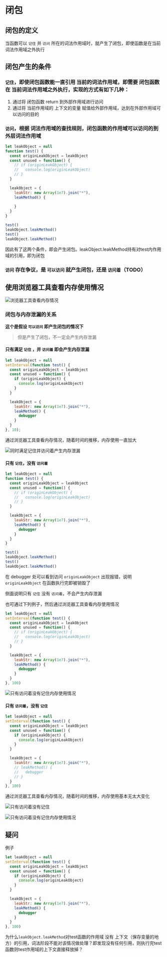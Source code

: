 # 闭包



## 闭包的定义

当函数可以 `记住` 并 `访问` 所在的词法作用域时，就产生了闭包，即使函数是在当前词法作用域之外执行

## 闭包产生的条件

### `记住`，即使闭包函数能一直引用 当前的词法作用域，即需要 闭包函数 在 当前词法作用域之外执行，实现的方式有如下几种：
1. 通过将 闭包函数 return 到外部作用域进行访问
2. 通过将 当前作用域的 上下文的变量 赋值给外部作用域，达到在外部作用域可以访问的目的

### `访问`，根据 词法作用域的查找规则，闭包函数的作用域可以访问的到 外层词法作用域

```javascript
let leakObject = null
function test() {
  const originLeakObject = leakObject
  const unused = function() {
    // if (originLeakObject) {
    //   console.log(originLeakObject)
    // }
  }

  leakObject = {
    leakStr: new Array(1e7).join("*"),
    leakMethod() {
      
    }
  }
}

test()
leakObject.leakMethod()
test()
leakObject.leakMethod()

```

因此有了这两个条件，即会产生闭包。leakObject.leakMethod持有对test内作用域的引用，即为闭包

### `访问` 存在争议，是 `可以访问` 就产生闭包，还是 `访问着`（TODO）

## 使用浏览器工具查看内存使用情况

![浏览器工具查看内存情况](../.vuepress/public/images/javascript/closure/%E6%B5%8F%E8%A7%88%E5%99%A8%E5%B7%A5%E5%85%B7%E6%9F%A5%E7%9C%8B%E5%86%85%E5%AD%98%E6%83%85%E5%86%B5.png)

### 闭包与内存泄漏的关系

**这个是假设 `可以访问` 即产生闭包的情况下**

> 但是产生了闭包，不一定会产生内存泄漏

#### 只有满足 `记住` ，并 `访问着` 即会产生内存泄漏

```javascript
let leakObject = null
setInterval(function test() {
  const originLeakObject = leakObject
  const unused = function() {
    if (originLeakObject) {
      console.log(originLeakObject)
    }
  }

  leakObject = {
    leakStr: new Array(1e7).join("*"),
    leakMethod() {
      debugger
    }
  }
}, 10);

```

通过浏览器工具查看内存情况，随着时间的推移，内存使用一直加大

![同时满足记住并访问着产生内存泄漏](../.vuepress/public/images/javascript/closure/%E5%90%8C%E6%97%B6%E6%BB%A1%E8%B6%B3%E8%AE%B0%E4%BD%8F%E5%B9%B6%E8%AE%BF%E9%97%AE%E7%9D%80%E4%BA%A7%E7%94%9F%E5%86%85%E5%AD%98%E6%B3%84%E6%BC%8F.png)

#### 只有 `记住`，没有 `访问着`

```javascript
let leakObject = null
function test() {
  const originLeakObject = leakObject
  const unused = function() {
    // if (originLeakObject) {
    //   console.log(originLeakObject)
    // }
  }

  leakObject = {
    leakStr: new Array(1e7).join("*"),
    leakMethod() {
      debugger
    }
  }
}

test()
leakObject.leakMethod()
test()
leakObject.leakMethod()

```

在 debugger 处可以看到访问 `originLeakObject` 出现报错，说明 `originLeakObject` 在函数执行完即被销毁了

侧面说明只有 `记住` 没有 `访问着`，不会产生内存泄漏

也可通过下列例子，然后通过浏览器工具查看内存使用情况

```javascript
let leakObject = null
setInterval(function test() {
  const originLeakObject = leakObject
  const unused = function() {
    // if (originLeakObject) {
    //   console.log(originLeakObject)
    // }
  }

  leakObject = {
    leakStr: new Array(1e7).join("*"),
    leakMethod() {
      debugger
    }
  }
}, 100)

```

![只有访问着没有记住内存使用情况](../.vuepress/public/images/javascript/closure/%E5%8F%AA%E6%9C%89%E8%AE%BF%E9%97%AE%E7%9D%80%E6%B2%A1%E6%9C%89%E8%AE%B0%E4%BD%8F%E5%86%85%E5%AD%98%E4%BD%BF%E7%94%A8%E6%83%85%E5%86%B5.png)

#### 只有 `访问着`，没有 `记住`

```javascript
let leakObject = null
setInterval(function test() {
  const originLeakObject = leakObject
  const unused = function() {
    if (originLeakObject) {
      console.log(originLeakObject)
    }
  }

  leakObject = {
    leakStr: new Array(1e7).join("*"),
    // leakMethod() {
    //   debugger
    // }
  }
}, 100)

```

通过浏览器工具查看内存情况，随着时间的推移，内存使用基本无太大变化

![只有访问着没有记住](../.vuepress/public/images/javascript/closure/%E5%8F%AA%E6%9C%89%E8%AE%BF%E9%97%AE%E7%9D%80%E6%B2%A1%E6%9C%89%E8%AE%B0%E4%BD%8F.png)

![只有访问着没有记住内存使用情况](../.vuepress/public/images/javascript/closure/%E5%8F%AA%E6%9C%89%E8%AE%BF%E9%97%AE%E7%9D%80%E6%B2%A1%E6%9C%89%E8%AE%B0%E4%BD%8F%E5%86%85%E5%AD%98%E4%BD%BF%E7%94%A8%E6%83%85%E5%86%B5.png)


## 疑问

例子
```javascript
let leakObject = null
setInterval(function test() {
  const originLeakObject = leakObject
  const unused = function() {
    if (originLeakObject) {
      console.log(originLeakObject)
    }
  }

  leakObject = {
    leakStr: new Array(1e7).join("*"),
    leakMethod() {
      debugger
    }
  }
}, 100)

```

为什么`leakObject.leakMethod`对test函数的作用域 没有 上下文（保存变量的地方）的引用，词法阶段不能对该情况做处理？即发现没有任何引用，则执行完test函数则test作用域的上下文直接释放掉？
